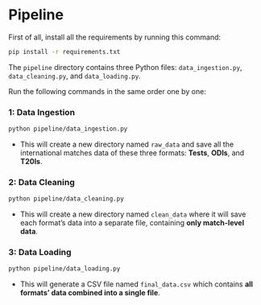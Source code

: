 
# Pipeline

First of all, install all the requirements by running this command:

```bash
pip install -r requirements.txt
```

The `pipeline` directory contains three Python files: `data_ingestion.py`, `data_cleaning.py`, and `data_loading.py`.

Run the following commands in the same order one by one:

### 1: Data Ingestion

```bash
python pipeline/data_ingestion.py
```

- This will create a new directory named `raw_data` and save all the international matches data of these three formats: **Tests**, **ODIs**, and **T20Is**.

### 2: Data Cleaning

```bash
python pipeline/data_cleaning.py
```

- This will create a new directory named `clean_data` where it will save each format’s data into a separate file, containing **only match-level data**.

### 3: Data Loading

```bash
python pipeline/data_loading.py
```

- This will generate a CSV file named `final_data.csv` which contains **all formats’ data combined into a single file**.
